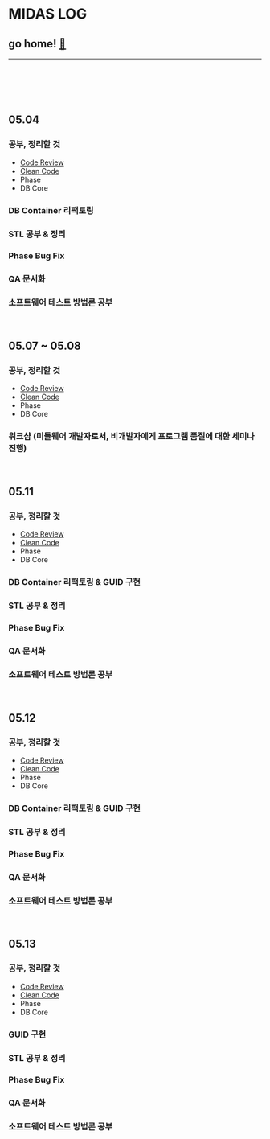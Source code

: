 # MIDAS LOG

## go home! [:house_with_garden:](https://github.com/wnsgml972/midas_log)

---

<br/><br/>

<br/>

## 05.04

### 공부, 정리할 것
* [Code Review](/contents/BasicEducation/CodeReview.md)
* [Clean Code](/contents/BasicEducation/CleanCode.md)
* Phase
* DB Core

### DB Container 리팩토링
### STL 공부 & 정리
### Phase Bug Fix
### QA 문서화
### 소프트웨어 테스트 방법론 공부




<br/>

## 05.07 ~ 05.08

### 공부, 정리할 것
* [Code Review](/contents/BasicEducation/CodeReview.md)
* [Clean Code](/contents/BasicEducation/CleanCode.md)
* Phase
* DB Core

### 워크샵 (미들웨어 개발자로서, 비개발자에게 프로그램 품질에 대한 세미나 진행)





<br/>

## 05.11

### 공부, 정리할 것
* [Code Review](/contents/BasicEducation/CodeReview.md)
* [Clean Code](/contents/BasicEducation/CleanCode.md)
* Phase
* DB Core

### DB Container 리팩토링 & GUID 구현
### STL 공부 & 정리
### Phase Bug Fix
### QA 문서화
### 소프트웨어 테스트 방법론 공부







<br/>

## 05.12

### 공부, 정리할 것
* [Code Review](/contents/BasicEducation/CodeReview.md)
* [Clean Code](/contents/BasicEducation/CleanCode.md)
* Phase
* DB Core

### DB Container 리팩토링 & GUID 구현
### STL 공부 & 정리
### Phase Bug Fix
### QA 문서화
### 소프트웨어 테스트 방법론 공부









<br/>

## 05.13

### 공부, 정리할 것
* [Code Review](/contents/BasicEducation/CodeReview.md)
* [Clean Code](/contents/BasicEducation/CleanCode.md)
* Phase
* DB Core

### GUID 구현
### STL 공부 & 정리
### Phase Bug Fix
### QA 문서화
### 소프트웨어 테스트 방법론 공부


